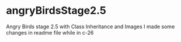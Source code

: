 # angryBirdsStage2.5
Angry Birds stage 2.5 with Class Inheritance and Images
I made some changes in readme file while in c-26 